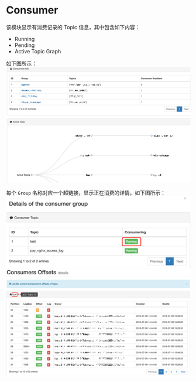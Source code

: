 # Consumer

该模块显示有消费记录的 Topic 信息，其中包含如下内容：
  * Running
  * Pending
  * Active Topic Graph

如下图所示：
![consumer](../res/consumer@2x.png)

每个 ``` Group ``` 名称对应一个超链接，显示正在消费的详情，如下图所示：
![consumer_detail](../res/consumer_detail@2x.png)
![offset_detail](../res/offset_detail@2x.png)
